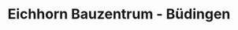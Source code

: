 ---
title: "Eichhorn Bauzentrum - Büdingen"
url: /buedingen/eichhorn-bauzentrum-buedingen/
shop: Baumarkt
---